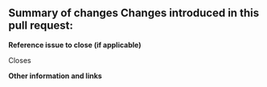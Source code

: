 
**Summary of changes**
Changes introduced in this pull request:
- 



**Reference issue to close (if applicable)**
<!-- Include the issue reference this pull request is connected to -->
<!--(e.g. Closes #1)-->
Closes 


**Other information and links**
<!-- Add any other context about the pull request here. -->



<!-- Thank you 🔥 -->